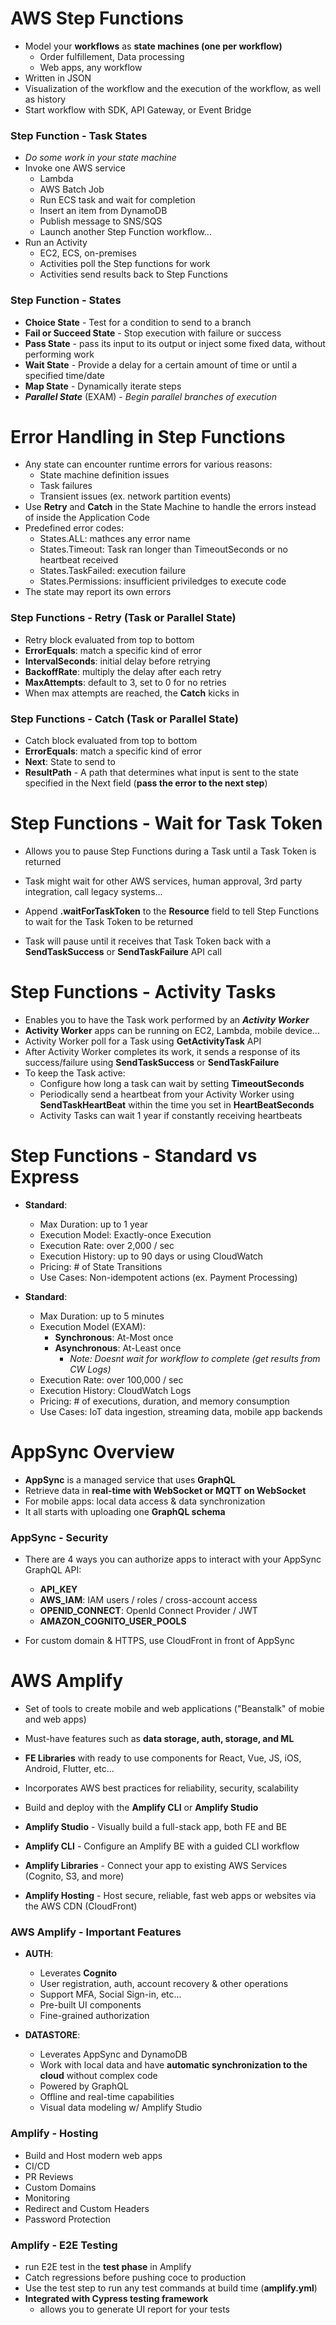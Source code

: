 # AWS Step Functions

- Model your **workflows** as **state machines (one per workflow)**
    - Order fulfillement, Data processing
    - Web apps, any workflow
- Written in JSON
- Visualization of the workflow and the execution of the workflow, as well as history
- Start workflow with SDK, API Gateway,  or Event Bridge

### Step Function - Task States

- *Do some work in your state machine*
- Invoke one AWS service
    - Lambda
    - AWS Batch Job
    - Run ECS task and wait for completion
    - Insert an item from DynamoDB
    - Publish message to SNS/SQS
    - Launch another Step Function workflow...
- Run an Activity
    - EC2, ECS, on-premises
    - Activities poll the Step functions for work
    - Activities send results back to Step Functions

### Step Function - States

- **Choice State** - Test for a condition to send to a branch 
- **Fail or Succeed State** - Stop execution with failure or success
- **Pass State** - pass its input to its output or inject some fixed data, without performing work
- **Wait State** - Provide a delay for a certain amount of time or until a specified time/date
- **Map State** - Dynamically iterate steps
- ***Parallel State*** (EXAM) - *Begin parallel branches of execution*

# Error Handling in Step Functions

- Any state can encounter runtime errors for various reasons:
    - State machine definition issues
    - Task failures
    - Transient issues (ex. network partition events)
- Use **Retry** and **Catch** in the State Machine to handle the errors instead of inside the Application Code
- Predefined error codes:
    - States.ALL: mathces any error name
    - States.Timeout: Task ran longer than TimeoutSeconds or no heartbeat received
    - States.TaskFailed: execution failure
    - States.Permissions: insufficient priviledges to execute code
- The state may report its own errors

### Step Functions - Retry (Task or Parallel State)

- Retry block evaluated from top to bottom
- **ErrorEquals**: match a specific kind of error
- **IntervalSeconds**: initial delay before retrying
- **BackoffRate**: multiply the delay after each retry
- **MaxAttempts**: default to 3, set to 0 for no retries
- When max attempts are reached, the **Catch** kicks in

### Step Functions - Catch (Task or Parallel State)

- Catch block evaluated from top to bottom
- **ErrorEquals**: match a specific kind of error
- **Next**: State to send to 
- **ResultPath** - A path that determines what input is sent to the state specified in the Next field (**pass the error to the next step**)

# Step Functions - Wait for Task Token

- Allows you to pause Step Functions during a Task until a Task Token is returned
- Task might wait for other AWS services, human approval, 3rd party integration, call legacy systems...
- Append **.waitForTaskToken** to the **Resource** field to tell Step Functions to wait for the Task Token to be returned

- Task will pause until it receives that Task Token back with a **SendTaskSuccess** or **SendTaskFailure** API call

# Step Functions - Activity Tasks

- Enables you to have the Task work performed by an ***Activity Worker***
- **Activity Worker** apps can be running on EC2, Lambda, mobile device...
- Activity Worker poll for a Task using **GetActivityTask** API
- After Activity Worker completes its work, it sends a response of its success/failure using **SendTaskSuccess** or **SendTaskFailure**
- To keep the Task active:
    - Configure how long a task can wait by setting **TimeoutSeconds**
    - Periodically send a heartbeat from your Activity Worker using **SendTaskHeartBeat** within the time you set in **HeartBeatSeconds**
    - Activity Tasks can wait 1 year if constantly receiving heartbeats

# Step Functions - Standard vs Express

- **Standard**:
    - Max Duration: up to 1 year
    - Execution Model: Exactly-once Execution
    - Execution Rate: over 2,000 / sec
    - Execution History: up to 90 days or using CloudWatch
    - Pricing: # of State Transitions
    - Use Cases: Non-idempotent actions (ex. Payment Processing)

- **Standard**:
    - Max Duration: up to 5 minutes
    - Execution Model (EXAM): 
        - **Synchronous**: At-Most once
        - **Asynchronous**: At-Least once
            - *Note: Doesnt wait for workflow to complete (get results from CW Logs)*
    - Execution Rate: over 100,000 / sec
    - Execution History: CloudWatch Logs
    - Pricing: # of executions, duration, and memory consumption
    - Use Cases: IoT data ingestion, streaming data, mobile app backends

# AppSync Overview

- **AppSync** is a managed service that uses **GraphQL**
- Retrieve data in **real-time with WebSocket or MQTT on WebSocket**
- For mobile apps: local data access & data synchronization
- It all starts with uploading one **GraphQL schema**

### AppSync - Security

- There are 4 ways you can authorize apps to interact with your AppSync GraphQL API:
    - **API_KEY**
    - **AWS_IAM**: IAM users / roles / cross-account access
    - **OPENID_CONNECT**: OpenId Connect Provider / JWT
    - **AMAZON_COGNITO_USER_POOLS**

- For custom domain & HTTPS, use CloudFront in front of AppSync

# AWS Amplify

- Set of tools to create mobile and web applications ("Beanstalk" of mobie and web apps)
- Must-have features such as **data storage, auth, storage, and ML**
- **FE Libraries** with ready to use components for React, Vue, JS, iOS, Android, Flutter, etc...
- Incorporates AWS best practices for reliability, security, scalability
- Build and deploy with the **Amplify CLI** or **Amplify Studio**

- **Amplify Studio** - Visually build a full-stack app, both FE and BE
- **Amplify CLI** - Configure an Amplify BE with a guided CLI workflow
- **Amplify Libraries** - Connect your app to existing AWS Services (Cognito, S3, and more)
- **Amplify Hosting** - Host secure, reliable, fast web apps or websites via the AWS CDN (CloudFront)

### AWS Amplify - Important Features

- **AUTH**:
    - Leverates **Cognito**
    - User registration, auth, account recovery & other operations
    - Support MFA, Social Sign-in, etc...
    - Pre-built UI components
    - Fine-grained authorization

- **DATASTORE**:
    - Leverates AppSync and DynamoDB
    - Work with local data and have **automatic synchronization to the cloud** without complex code
    - Powered by GraphQL
    - Offline and real-time capabilities
    - Visual data modeling w/ Amplify Studio

### Amplify - Hosting

- Build and Host modern web apps
- CI/CD
- PR Reviews
- Custom Domains
- Monitoring
- Redirect and Custom Headers
- Password Protection

### Amplify - E2E Testing

- run E2E test in the **test phase** in Amplify
- Catch regressions before pushing coce to production
- Use the test step to run any test commands at build time (**amplify.yml**)
- **Integrated with Cypress testing framework**
    - allows you to generate UI report for your tests